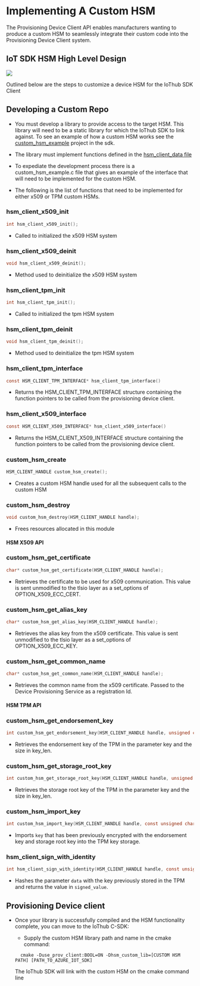 # Implementing A Custom HSM

The Provisioning Device Client API enables manufacturers wanting to produce a custom HSM to seamlessly integrate their custom code into the Provisioning Device Client system.

## IoT SDK HSM High Level Design

![][1]

Outlined below are the steps to customize a device HSM for the IoThub SDK Client

## Developing a Custom Repo

- You must develop a library to provide access to the target HSM.  This library will need to be a static library for which the IoThub SDK to link against.  To see an example of how a custom HSM works see the [custom_hsm_example](https://github.com/Azure/azure-iot-sdk-c/tree/master/provisioning_client/samples/custom_hsm_example) project in the sdk.

- The library must implement functions defined in the [hsm_client_data file](https://github.com/Azure/azure-iot-sdk-c/tree/master/provisioning_client/adapters/hsm_client_data.h)

- To expediate the development process there is a custom_hsm_example.c file that gives an example of the interface that will need to be implemented for the custom HSM.

- The following is the list of functions that need to be implemented for either x509 or TPM custom HSMs.

### hsm_client_x509_init

```c
int hsm_client_x509_init();
```

- Called to initialized the x509 HSM system

### hsm_client_x509_deinit

```c
void hsm_client_x509_deinit();
```

- Method used to deinitialize the x509 HSM system

### hsm_client_tpm_init

```c
int hsm_client_tpm_init();
```

- Called to initialized the tpm HSM system

### hsm_client_tpm_deinit

```c
void hsm_client_tpm_deinit();
```

- Method used to deinitialize the tpm HSM system

### hsm_client_tpm_interface

```c
const HSM_CLIENT_TPM_INTERFACE* hsm_client_tpm_interface()
```

- Returns the HSM_CLIENT_TPM_INTERFACE structure containing the function pointers to be called from the provisioning device client.

### hsm_client_x509_interface

```c
const HSM_CLIENT_X509_INTERFACE* hsm_client_x509_interface()
```

- Returns the HSM_CLIENT_X509_INTERFACE structure containing the function pointers to be called from the provisioning device client.

### custom_hsm_create

```C
HSM_CLIENT_HANDLE custom_hsm_create();
```

- Creates a custom HSM handle used for all the subsequent calls to the custom HSM

### custom_hsm_destroy

```C
void custom_hsm_destroy(HSM_CLIENT_HANDLE handle);
```

- Frees resources allocated in this module

#### HSM X509 API

### custom_hsm_get_certificate

```c
char* custom_hsm_get_certificate(HSM_CLIENT_HANDLE handle);
```

- Retrieves the certificate to be used for x509 communication.  This value is sent unmodified to the tlsio layer as a set_options of OPTION_X509_ECC_CERT.

### custom_hsm_get_alias_key

```c
char* custom_hsm_get_alias_key(HSM_CLIENT_HANDLE handle);
```

- Retrieves the alias key from the x509 certificate.  This value is sent unmodified to the tlsio layer as a set_options of OPTION_X509_ECC_KEY.

### custom_hsm_get_common_name

```c
char* custom_hsm_get_common_name(HSM_CLIENT_HANDLE handle);
```

- Retrieves the common name from the x509 certificate.  Passed to the Device Provisioning Service as a registration Id.

#### HSM TPM API

### custom_hsm_get_endorsement_key

```c
int custom_hsm_get_endorsement_key(HSM_CLIENT_HANDLE handle, unsigned char** key, size_t* key_len);
```

- Retrieves the endorsement key of the TPM in the parameter key and the size in key_len.

### custom_hsm_get_storage_root_key

```c
int custom_hsm_get_storage_root_key(HSM_CLIENT_HANDLE handle, unsigned char** key, size_t* key_len);
```

- Retrieves the storage root key of the TPM in the parameter key and the size in key_len.

### custom_hsm_import_key

```c
int custom_hsm_import_key(HSM_CLIENT_HANDLE handle, const unsigned char* key, size_t key_len);
```

- Imports `key` that has been previously encrypted with the endorsement key and storage root key into the TPM key storage.

### hsm_client_sign_with_identity

```c
int hsm_client_sign_with_identity(HSM_CLIENT_HANDLE handle, const unsigned char* data, size_t data_len, unsigned char** signed_value, size_t* signed_len);
```

- Hashes the parameter `data` with the key previously stored in the TPM and returns  the value in `signed_value`.

## Provisioning Device client

- Once your library is successfully compiled and the HSM functionality complete, you can move to the IoThub C-SDK:

  - Supply the custom HSM library path and name in the cmake command:

  ```Shell
    cmake -Duse_prov_client:BOOL=ON -Dhsm_custom_lib=[CUSTOM HSM PATH] [PATH_TO_AZURE_IOT_SDK]
  ```

  The IoThub SDK will link with the custom HSM on the cmake command line

[1]: ./media/client_high_level_diagram.png

